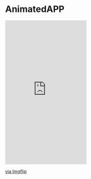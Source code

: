 # AnimatedAPP
<div style="width:260px;max-width:100%;"><div style="height:0;padding-bottom:177.69%;position:relative;"><iframe width="260" height="462" style="position:absolute;top:0;left:0;width:100%;height:100%;" frameBorder="0" src="https://imgflip.com/embed/3u3hds"></iframe></div><p><a href="https://imgflip.com/gif/3u3hds">via Imgflip</a></p></div>
